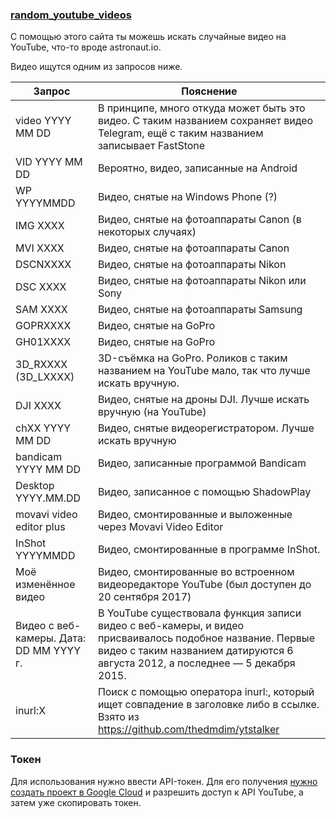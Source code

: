 ### [random_youtube_videos](https://mrilyew.github.io/random_camera_videos_youtube)

С помощью этого сайта ты можешь искать случайные видео на YouTube, что-то вроде astronaut.io. 

Видео ищутся одним из запросов ниже.

|Запрос|Пояснение|
|-------------|-------------|
|video YYYY MM DD|В принципе, много откуда может быть это видео. С таким названием сохраняет видео Telegram, ещё с таким названием записывает FastStone|
|VID YYYY MM DD|Вероятно, видео, записанные на Android|
|WP YYYYMMDD|Видео, снятые на Windows Phone (?)|
|IMG XXXX|Видео, снятые на фотоаппараты Canon (в некоторых случаях)|
|MVI XXXX|Видео, снятые на фотоаппараты Canon|
|DSCNXXXX|Видео, снятые на фотоаппараты Nikon|
|DSC XXXX|Видео, снятые на фотоаппараты Nikon или Sony|
|SAM XXXX|Видео, снятые на фотоаппараты Samsung|
|GOPRXXXX|Видео, снятые на GoPro|
|GH01XXXX|Видео, снятые на GoPro|
|3D_RXXXX (3D_LXXXX)|3D-съёмка на GoPro. Роликов с таким названием на YouTube мало, так что лучше искать вручную.|
|DJI XXXX|Видео, снятые на дроны DJI. Лучше искать вручную (на YouTube)|
|chXX YYYY MM DD|Видео, снятые видеорегистратором. Лучше искать вручную|
|bandicam YYYY MM DD|Видео, записанные программой Bandicam|
|Desktop YYYY.MM.DD|Видео, записанное с помощью ShadowPlay |
|movavi video editor plus|Видео, смонтированные и выложенные через Movavi Video Editor|
|InShot YYYYMMDD|Видео, смонтированные в программе InShot.|
|Моё изменённое видео|Видео, смонтированные во встроенном видеоредакторе YouTube (был доступен до 20 сентября 2017)|
|Видео с веб-камеры. Дата: DD MM YYYY г.|В YouTube существовала функция записи видео с веб-камеры, и видео присваивалось подобное название. Первые видео с таким названием датируются 6 августа 2012, а последнее — 5 декабря 2015.|
|inurl:X|Поиск с помощью оператора inurl:, который ищет совпадение в заголовке либо в ссылке. Взято из https://github.com/thedmdim/ytstalker|

### Токен

Для использования нужно ввести API-токен. Для его получения [нужно создать проект в Google Cloud](https://console.cloud.google.com/apis/dashboard) и разрешить доступ к API YouTube, а затем уже скопировать токен.
